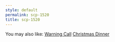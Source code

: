 ```yaml
---
style: default
permalink: scp-1520
title: scp-1520
---
```

You may also like:
[Warning Call](http://scp-wiki.net/warning-call)
[Christmas Dinner](http://scp-wiki.net/christmas-dinner)